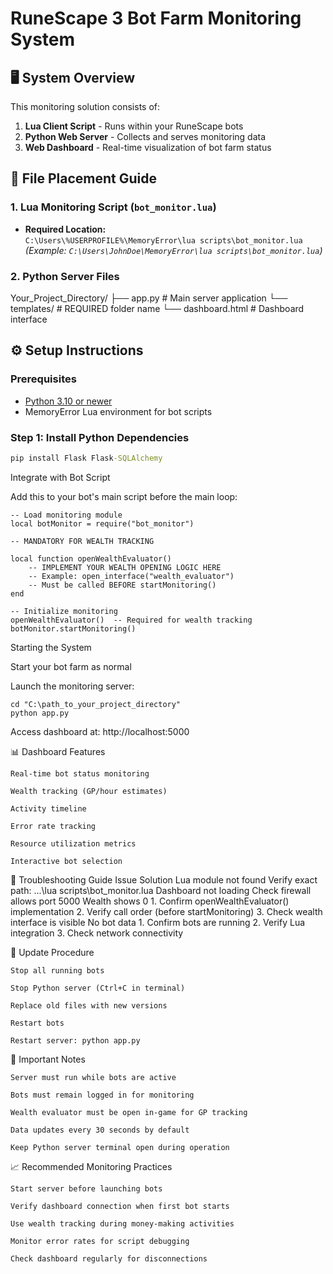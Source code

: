 # RuneScape 3 Bot Farm Monitoring System

## 🖥️ System Overview
This monitoring solution consists of:
1. **Lua Client Script** - Runs within your RuneScape bots
2. **Python Web Server** - Collects and serves monitoring data
3. **Web Dashboard** - Real-time visualization of bot farm status

## 📂 File Placement Guide

### 1. Lua Monitoring Script (`bot_monitor.lua`)
- **Required Location:**  
  `C:\Users\%USERPROFILE%\MemoryError\lua scripts\bot_monitor.lua`  
  *(Example: `C:\Users\JohnDoe\MemoryError\lua scripts\bot_monitor.lua`)*

### 2. Python Server Files
Your_Project_Directory/
├── app.py # Main server application
└── templates/ # REQUIRED folder name
└── dashboard.html # Dashboard interface

## ⚙️ Setup Instructions

### Prerequisites
- [Python 3.10 or newer](https://www.python.org/downloads/)
- MemoryError Lua environment for bot scripts

### Step 1: Install Python Dependencies
```cmd
pip install Flask Flask-SQLAlchemy
```
Integrate with Bot Script

Add this to your bot's main script before the main loop:
```
-- Load monitoring module
local botMonitor = require("bot_monitor")

-- MANDATORY FOR WEALTH TRACKING

local function openWealthEvaluator()
    -- IMPLEMENT YOUR WEALTH OPENING LOGIC HERE
    -- Example: open_interface("wealth_evaluator")
    -- Must be called BEFORE startMonitoring()
end

-- Initialize monitoring
openWealthEvaluator()  -- Required for wealth tracking
botMonitor.startMonitoring()
```

Starting the System

Start your bot farm as normal

Launch the monitoring server:
```
cd "C:\path_to_your_project_directory"
python app.py
```
Access dashboard at:
http://localhost:5000

📊 Dashboard Features

    Real-time bot status monitoring

    Wealth tracking (GP/hour estimates)

    Activity timeline

    Error rate tracking

    Resource utilization metrics

    Interactive bot selection

🔧 Troubleshooting Guide
Issue	Solution
Lua module not found	Verify exact path: ...\lua scripts\bot_monitor.lua
Dashboard not loading	Check firewall allows port 5000
Wealth shows 0	1. Confirm openWealthEvaluator() implementation
2. Verify call order (before startMonitoring)
3. Check wealth interface is visible
No bot data	1. Confirm bots are running
2. Verify Lua integration
3. Check network connectivity

🔄 Update Procedure

    Stop all running bots

    Stop Python server (Ctrl+C in terminal)

    Replace old files with new versions

    Restart bots

    Restart server: python app.py

📌 Important Notes

    Server must run while bots are active

    Bots must remain logged in for monitoring

    Wealth evaluator must be open in-game for GP tracking

    Data updates every 30 seconds by default

    Keep Python server terminal open during operation

📈 Recommended Monitoring Practices

    Start server before launching bots

    Verify dashboard connection when first bot starts

    Use wealth tracking during money-making activities

    Monitor error rates for script debugging

    Check dashboard regularly for disconnections
